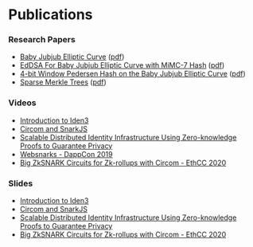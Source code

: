 # Publications

### Research Papers

- [Baby Jubjub Elliptic Curve](https://github.com/iden3/iden3-docs/blob/master/source/iden3_repos/research/publications/zkproof-standards-workshop-2/baby-jubjub/baby-jubjub.rst) ([pdf](../pdfs/Baby-Jubjub.pdf ':ignore'))
- [EdDSA For Baby Jubjub Elliptic Curve with MiMC-7 Hash](https://github.com/iden3/iden3-docs/blob/master/source/iden3_repos/research/publications/zkproof-standards-workshop-2/ed-dsa/ed-dsa.rst) ([pdf](../pdfs/Ed-DSA.pdf ':ignore'))
- [4-bit Window Pedersen Hash on the Baby Jubjub Elliptic Curve](https://github.com/iden3/iden3-docs/blob/master/source/iden3_repos/research/publications/zkproof-standards-workshop-2/pedersen-hash/pedersen.rst) ([pdf](../pdfs/Pedersen-Hash.pdf ':ignore'))
- [Sparse Merkle Trees](https://github.com/iden3/iden3-docs/blob/master/source/iden3_repos/research/publications/zkproof-standards-workshop-2/merkle-tree/merkle-tree.rst) ([pdf](../pdfs/Merkle-Tree.pdf ':ignore'))

### Videos

- [Introduction to Iden3](https://www.youtube.com/watch?v=YzUSaCSzPaM)
- [Circom and SnarkJS](https://www.youtube.com/watch?v=-9TJa1hVsKA)
- [Scalable Distributed Identity Infrastructure Using Zero-knowledge Proofs to Guarantee Privacy](https://www.youtube.com/watch?v=VFD2Z_mlSbM)
- [Websnarks - DappCon 2019](https://www.youtube.com/watch?v=IxkpYfNfo5o)
- [Big ZkSNARK Circuits for Zk-rollups with Circom - EthCC 2020](https://www.youtube.com/watch?v=cF6sG47pcws)

### Slides

- [Introduction to Iden3](https://github.com/iden3/iden3-docs/blob/master/source/docs/iden3_ethcc_presentation.pdf)
- [Circom and SnarkJS](https://github.com/iden3/iden3-docs/blob/master/source/docs/circom_and_snarkJS.pdf)
- [Scalable Distributed Identity Infrastructure Using Zero-knowledge Proofs to Guarantee Privacy](https://slideslive.com/38911825/iden3-scalable-distributed-identity-infrastructure-using-zeroknowledge-proofs-to-guarantee-privac)
- [Big ZkSNARK Circuits for Zk-rollups with Circom - EthCC 2020](https://docs.google.com/presentation/d/1oz8K7y2LvfcWrOvEs8lfOodbTQ7mlHXr5Fj610nBiQg/)



